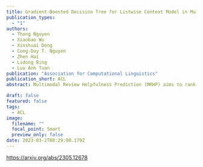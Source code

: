 ```yaml
---
title: Gradient-Boosted Decision Tree for Listwise Context Model in Multimodal Review Helpfulness Prediction
publication_types:
  - "1"
authors:
  - Thong Nguyen
  - Xiaobao Wu
  - Xinshuai Dong
  - Cong-Duy T. Nguyen
  - Zhen Hai
  - Lidong Bing
  - Luu Anh Tuan
publication: "Association for Computational Linguistics"
publication_short: ACL
abstract: Multimodal Review Helpfulness Prediction (MRHP) aims to rank product reviews based on predicted helpfulness scores and has been widely applied in e-commerce via presenting customers with useful reviews. Previous studies commonly employ fully-connected neural networks (FCNNs) as the final score predictor and pairwise loss as the training objective. However, FCNNs have been shown to perform inefficient splitting for review features, making the model difficult to clearly differentiate helpful from unhelpful reviews. Furthermore, pairwise objective, which works on review pairs, may not completely capture the MRHP goal to produce the ranking for the entire review list, and possibly induces low generalization during testing. To address these issues, we propose a listwise attention network that clearly captures the MRHP ranking context and a listwise optimization objective that enhances model generalization. We further propose gradient-boosted decision tree as the score predictor to efficaciously partition product reviews' representations. Extensive experiments demonstrate that our method achieves state-of-the-art results and polished generalization performance on two large-scale MRHP benchmark datasets.

draft: false
featured: false
tags:
  - ACL
image:
  filename: ""
  focal_point: Smart
  preview_only: false
date: 2023-03-2T08:29:00.179Z
---
```

https://arxiv.org/abs/2305.12678